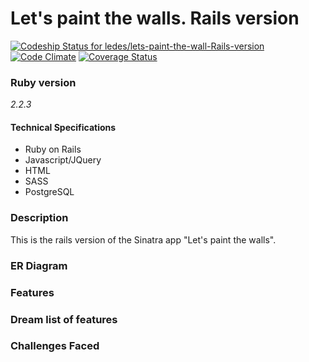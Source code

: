 # Let's paint the walls. Rails version

[ ![Codeship Status for ledes/lets-paint-the-wall-Rails-version](https://codeship.com/projects/6f96a620-5e51-0133-d73e-7acfb92b9e01/status?branch=master)](https://codeship.com/projects/111359)
[![Code Climate](https://codeclimate.com/github/ledes/lets-paint-the-wall-Rails-version/badges/gpa.svg)](https://codeclimate.com/github/ledes/lets-paint-the-wall-Rails-version)
[![Coverage Status](https://coveralls.io/repos/ledes/lets-paint-the-wall-Rails-version/badge.svg?branch=master&service=github)](https://coveralls.io/github/ledes/lets-paint-the-wall-Rails-version?branch=master)

### Ruby version

*2.2.3*

#### Technical Specifications
  - Ruby on Rails
  - Javascript/JQuery
  - HTML
  - SASS
  - PostgreSQL

###  Description
This is the rails version of the Sinatra app "Let's paint the walls".

###  ER Diagram

### Features

### Dream list of features

###  Challenges Faced
